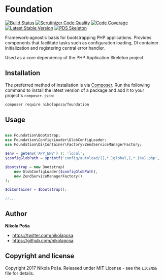 # Foundation

[![Build Status](https://travis-ci.org/nikolaposa/foundation.svg?branch=master)](https://travis-ci.org/nikolaposa/foundation)
[![Scrutinizer Code Quality](https://scrutinizer-ci.com/g/nikolaposa/foundation/badges/quality-score.png?b=master)](https://scrutinizer-ci.com/g/nikolaposa/foundation/?branch=master)
[![Code Coverage](https://scrutinizer-ci.com/g/nikolaposa/foundation/badges/coverage.png?b=master)](https://scrutinizer-ci.com/g/nikolaposa/foundation/?branch=master)
[![Latest Stable Version](https://poser.pugx.org/nikolaposa/foundation/v/stable)](https://packagist.org/packages/nikolaposa/foundation)
[![PDS Skeleton](https://img.shields.io/badge/pds-skeleton-blue.svg)](https://github.com/php-pds/skeleton)

Framework-agnostic basis for bootstrapping PHP applications. Provides components that facilitate tasks such as configuration loading, DI container initialization and registering central error handler.

Used as a core dependency of the PHP Application Skeleton project.

## Installation

The preferred method of installation is via [Composer](http://getcomposer.org/). Run the following
command to install the latest version of a package and add it to your project's `composer.json`:

```bash
composer require nikolaposa/foundation
```

## Usage

```php

use Foundation\Bootstrap;
use Foundation\Config\Loader\GlobConfigLoader;
use Foundation\Di\Container\Factory\ZendServiceManagerFactory;

$env = getenv('APP_ENV') ?: 'local';
$configGlobPath = sprintf('config/autoload/{{,*.}global,{,*.}%s}.php', $env);

$bootstrap = new Bootstrap(
    new GlobConfigLoader($configGlobPath),
    new ZendServiceManagerFactory()
);

$diContainer = $bootstrap();

//...
```

## Author

**Nikola Poša**

* https://twitter.com/nikolaposa
* https://github.com/nikolaposa

## Copyright and license

Copyright 2017 Nikola Poša. Released under MIT License - see the `LICENSE` file for details.
